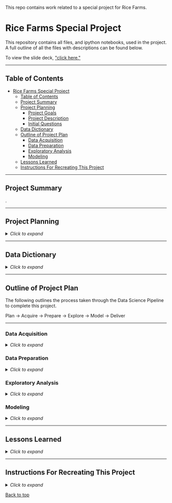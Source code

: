 This repo contains work related to a special project for Rice Farms.

# Rice Farms Special Project

This repository contains all files, and ipython notebooks, used in the project. A full outline of all the files with descriptions can be found below.

To view the slide deck, ["click here."]() 


___

## Table of Contents

- [Rice Farms Special Project](#)
  - [Table of Contents](#table-of-contents)
  - [Project Summary](#project-summary)
  - [Project Planning](#project-planning)
    - [Project Goals](#project-goals)
    - [Project Description](#project-description)
    - [Initial Questions](#initial-questions)
  - [Data Dictionary](#data-dictionary)
  - [Outline of Project Plan](#outline-of-project-plan)
    - [Data Acquisition](#data-acquisition)
    - [Data Preparation](#data-preparation)
    - [Exploratory Analysis](#exploratory-analysis)
    - [Modeling](#modeling)
  - [Lessons Learned](#lessons-learned)
  - [Instructions For Recreating This Project](#instructions-for-recreating-this-project)

___

## Project Summary

.

___

## Project Planning

<details><summary><i>Click to expand</i></summary>

### Project Goals


### Project Description




### Initial Questions



</details>

___

## Data Dictionary

<details><summary><i>Click to expand</i></summary>


| Variable              | Meaning      |
| --------------------- | ------------ |
| | |
| | |
| | |
| | |
| | |
| | |
| | |
| | |
| | |

</details>

___

## Outline of Project Plan

The following outlines the process taken through the Data Science Pipeline to complete this project.

Plan &#8594; Acquire &#8594; Prepare &#8594; Explore &#8594; Model &#8594; Deliver

---
### Data Acquisition

<details><summary><i>Click to expand</i></summary>

**Acquisition Files:**



**Steps Taken:**



</details>

### Data Preparation

<details><summary><i>Click to expand</i></summary>

**Preparation Files:**



**Steps Taken:**



</details>

### Exploratory Analysis

<details><summary><i>Click to expand</i></summary>

**Exploratory Analysis Files:**



**Steps Taken:**



</details>

### Modeling

<details><summary><i>Click to expand</i></summary>

**Modeling Files:**



**Steps Taken:**



</details>

___

## Lessons Learned

<details><summary><i>Click to expand</i></summary>



**Next Steps:**


</details>

___

## Instructions For Recreating This Project

<details><summary><i>Click to expand</i></summary>



</details>

[Back to top](#)

